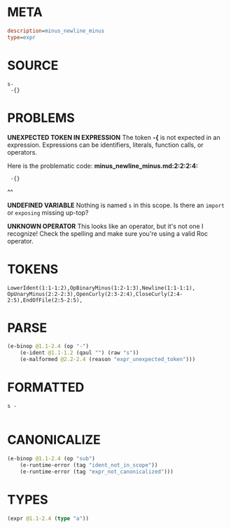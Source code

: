 # META
~~~ini
description=minus_newline_minus
type=expr
~~~
# SOURCE
~~~roc
s-
 -{}
~~~
# PROBLEMS
**UNEXPECTED TOKEN IN EXPRESSION**
The token **-{** is not expected in an expression.
Expressions can be identifiers, literals, function calls, or operators.

Here is the problematic code:
**minus_newline_minus.md:2:2:2:4:**
```roc
 -{}
```
 ^^


**UNDEFINED VARIABLE**
Nothing is named `s` in this scope.
Is there an `import` or `exposing` missing up-top?

**UNKNOWN OPERATOR**
This looks like an operator, but it's not one I recognize!
Check the spelling and make sure you're using a valid Roc operator.

# TOKENS
~~~zig
LowerIdent(1:1-1:2),OpBinaryMinus(1:2-1:3),Newline(1:1-1:1),
OpUnaryMinus(2:2-2:3),OpenCurly(2:3-2:4),CloseCurly(2:4-2:5),EndOfFile(2:5-2:5),
~~~
# PARSE
~~~clojure
(e-binop @1.1-2.4 (op "-")
	(e-ident @1.1-1.2 (qaul "") (raw "s"))
	(e-malformed @2.2-2.4 (reason "expr_unexpected_token")))
~~~
# FORMATTED
~~~roc
s -
	
~~~
# CANONICALIZE
~~~clojure
(e-binop @1.1-2.4 (op "sub")
	(e-runtime-error (tag "ident_not_in_scope"))
	(e-runtime-error (tag "expr_not_canonicalized")))
~~~
# TYPES
~~~clojure
(expr @1.1-2.4 (type "a"))
~~~

